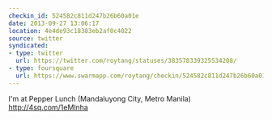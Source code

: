 ```yaml
---
checkin_id: 524582c811d247b26b60a01e
date: 2013-09-27 13:06:17
location: 4e4de93c18383eb2af0c4022
source: twitter
syndicated:
- type: twitter
  url: https://twitter.com/roytang/statuses/383578339325534208/
- type: foursquare
  url: https://www.swarmapp.com/roytang/checkin/524582c811d247b26b60a01e
---
```


I'm at Pepper Lunch (Mandaluyong City, Metro Manila) http://4sq.com/1eMlnha